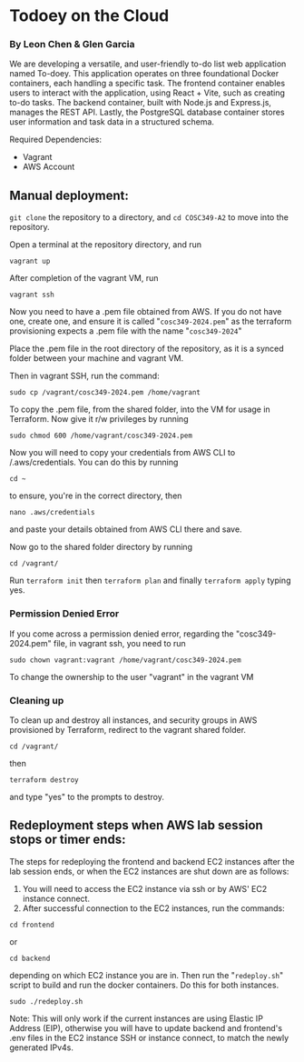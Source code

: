 # Todoey on the Cloud

### By Leon Chen & Glen Garcia


We are developing a versatile, and user-friendly to-do list web application named To-doey. This application operates on three foundational Docker containers, each handling a specific task. The frontend container enables users to interact with the application, using React + Vite, such as creating to-do tasks. The backend container, built with Node.js and Express.js, manages the REST API. Lastly, the PostgreSQL database container stores user information and task data in a structured schema.

Required Dependencies:

- Vagrant
- AWS Account

## Manual deployment:

`git clone` the repository to a directory, and `cd COSC349-A2` to move into the repository.



Open a terminal at the repository directory, and run 
```
vagrant up
```
After completion of the vagrant VM, run
```
vagrant ssh
```

Now you need to have a .pem file obtained from AWS. If you do not have one, create one, and ensure it is called "`cosc349-2024.pem`" as the terraform provisioning expects a .pem file with the name "`cosc349-2024`"

Place the .pem file in the root directory of the repository, as it is a synced folder between your machine and vagrant VM.

Then in vagrant SSH, run the command: 
```
sudo cp /vagrant/cosc349-2024.pem /home/vagrant
```
To copy the .pem file, from the shared folder, into the VM for usage in Terraform.
Now give it r/w privileges by running
```
sudo chmod 600 /home/vagrant/cosc349-2024.pem
```

Now you will need to copy your credentials from AWS CLI to /.aws/credentials. You can do this by running

```
cd ~
```
to ensure, you're in the correct directory, then 

```
nano .aws/credentials
```
and paste your details obtained from AWS CLI there and save.






Now go to the shared folder directory by running

```
cd /vagrant/
```

Run `terraform init` then `terraform plan` and finally `terraform apply` typing yes.


### Permission Denied Error

If you come across a permission denied error, regarding the "cosc349-2024.pem" file, in vagrant ssh, you need to run 
```
sudo chown vagrant:vagrant /home/vagrant/cosc349-2024.pem
```

To change the ownership to the user "vagrant" in the vagrant VM

### Cleaning up

To clean up and destroy all instances, and security groups in AWS provisioned by Terraform, redirect to the vagrant shared folder.

```
cd /vagrant/
```
then
```
terraform destroy
```
and type "yes" to the prompts to destroy.

## Redeployment steps when AWS lab session stops or timer ends:

The steps for redeploying the frontend and backend EC2 instances after the lab session ends, or when the EC2 instances are shut down are as follows:

1) You will need to access the EC2 instance via ssh or by AWS' EC2 instance connect.
2) After successful connection to the EC2 instances, run the commands:
```
cd frontend
```
or 
```
cd backend
```
depending on which EC2 instance you are in. Then run the "`redeploy.sh`" script to build and run the docker containers. Do this for both instances.
```
sudo ./redeploy.sh
```

Note: This will only work if the current instances are using Elastic IP Address (EIP), otherwise you will have to update backend and frontend's .env files in the EC2 instance SSH or instance connect, to match the newly generated IPv4s.
